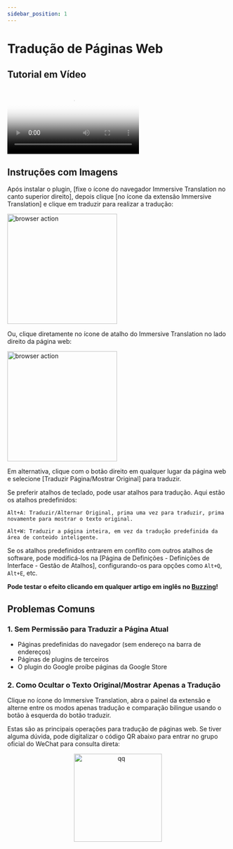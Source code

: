 ```yaml
---
sidebar_position: 1
---
```


# Tradução de Páginas Web

## Tutorial em Vídeo

<video
  controls
  poster="https://immersivetranslate.com/assets/price/video-poster-zh-Hans.png"
  src="https://s.immersivetranslate.com/assets/uploads/full-intro-zh-CN-rYaxVV.mp4"
/>

## Instruções com Imagens

Após instalar o plugin, [fixe o ícone do navegador Immersive Translation no canto superior direito], depois clique [no ícone da extensão Immersive Translation] e clique em traduzir para realizar a tradução:

<img src="https://s.immersivetranslate.com/static/official-static/assets/browser-panel-v2.png" alt="browser action" width="250" />

Ou, clique diretamente no ícone de atalho do Immersive Translation no lado direito da página web:

<img src="https://s.immersivetranslate.com/assets/sidebar-shortcut.jpeg" alt="browser action" width="250" />

Em alternativa, clique com o botão direito em qualquer lugar da página web e selecione [Traduzir Página/Mostrar Original] para traduzir.

Se preferir atalhos de teclado, pode usar atalhos para tradução. Aqui estão os atalhos predefinidos:

    Alt+A: Traduzir/Alternar Original, prima uma vez para traduzir, prima novamente para mostrar o texto original.

    Alt+W: Traduzir a página inteira, em vez da tradução predefinida da área de conteúdo inteligente.

Se os atalhos predefinidos entrarem em conflito com outros atalhos de software, pode modificá-los na [Página de Definições - Definições de Interface - Gestão de Atalhos], configurando-os para opções como `Alt+Q`, `Alt+E`, etc.

**Pode testar o efeito clicando em qualquer artigo em inglês no [Buzzing](https://www.buzzing.cc/)!**

## Problemas Comuns

### 1. Sem Permissão para Traduzir a Página Atual

- Páginas predefinidas do navegador (sem endereço na barra de endereços)
- Páginas de plugins de terceiros
- O plugin do Google proíbe páginas da Google Store

### 2. Como Ocultar o Texto Original/Mostrar Apenas a Tradução

Clique no ícone do Immersive Translation, abra o painel da extensão e alterne entre os modos apenas tradução e comparação bilingue usando o botão à esquerda do botão traduzir.

Estas são as principais operações para tradução de páginas web. Se tiver alguma dúvida, pode digitalizar o código QR abaixo para entrar no grupo oficial do WeChat para consulta direta:

<div align="center">
<img src="https://s.immersivetranslate.com/assets/r2-uploads/wechat-contact4.png" width="200" alt="qq" />
</div>
